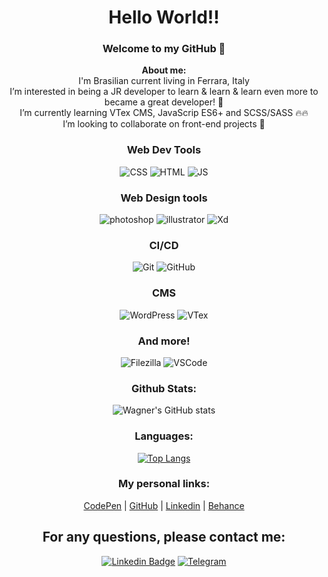 <h1 align="center"> 
	Hello World!!
</h1>
<div align="center">
	
### Welcome to my GitHub 👋

**About me:**<br>
I'm Brasilian current living in Ferrara, Italy<br>
I’m interested in being a JR developer to learn & learn & learn even more to became a great developer! 🚀<br>
I’m currently learning VTex CMS, JavaScrip ES6+ and SCSS/SASS 🔥🔥<br>
I’m looking to collaborate on front-end projects 🤝<br>

### Web Dev Tools<br>
![CSS](https://img.shields.io/badge/-CSS-1572B6?style=plastic&logo=css3&logoColor=FFFFFF) ![HTML](https://img.shields.io/badge/-HTML-E34F26?style=plastic&logo=html5&logoColor=FFFFFF) ![JS](https://img.shields.io/badge/JavaScript-Studying-cccccc?style=plastic&labelColor=F7DF1E&logo=javascript&logoColor=FFFFFF) 

### Web Design tools<br>
![photoshop](https://img.shields.io/badge/-PS-31A8FF?style=plastic&logo=adobephotoshop&logoColor=FFFFFF) ![illustrator](https://img.shields.io/badge/-Ai-FF9A00?style=plastic&logo=adobeillustrator&logoColor=FFFFFF) ![Xd](https://img.shields.io/badge/-Xd-FF61F6?style=plastic&logo=adobexd&logoColor=FFFFFF)

### CI/CD<br>
![Git](https://img.shields.io/badge/Git-studying-cccccc?style=plastic&labelColor=0000ff&logo=git&logoColor=FFFFFF) ![GitHub](https://img.shields.io/badge/-GitHub-181717?style=plastic&logo=GitHub&logoColor=FFFFFF)

### CMS<br>
![WordPress](https://img.shields.io/badge/-Wordpress-21759B?style=plastic&logo=wordpress&logoColor=FFFFFF) 
![VTex](https://img.shields.io/badge/VTex-Studying-cccccc?style=plastic&labelColor=EF2D5E)
	
### And more!<br>
![Filezilla](https://img.shields.io/badge/-Filezilla-BF0000?style=plastic&logo=filezilla&logoColor=FFFFFF) ![VSCode](https://img.shields.io/badge/-VSCode-007ACC?style=plastic&logo=visualstudiocode&logoColor=FFFFFF) 
	
### Github Stats:<br>
![Wagner's GitHub stats](https://github-readme-stats.vercel.app/api?username=wagner3UB&show_icons=true&theme=radical)<br>
### Languages:<br>
[![Top Langs](https://github-readme-stats.vercel.app/api/top-langs/?username=wagner3UB&langs_count=8&theme=radical)](https://github.com/wagner3UB/github-readme-stats)<br>
	
### My personal links:

<a href="https://codepen.io/trezub">CodePen</a> | <a href="https://github.com/Wagner3UB">GitHub</a> | <a href="https://www.linkedin.com/in/wagner-trezub/">Linkedin</a> | <a href="https://www.behance.net/trezub/">Behance</a> 

<h2>For any questions, please contact me:</h2>

[![Linkedin Badge](https://img.shields.io/badge/-LinkedIn-blue?style=flat-square&logo=Linkedin&logoColor=white&link=https://www.linkedin.com/in/wagner-trezub/)](https://www.linkedin.com/in/wagner-trezub/)
[![Telegram](https://img.shields.io/badge/-Telegram-26A5E4?&logo=telegram&logoColor=FFFFFF)](https://web.telegram.org/#/im?p=@WagnerTrezub)
</div>

